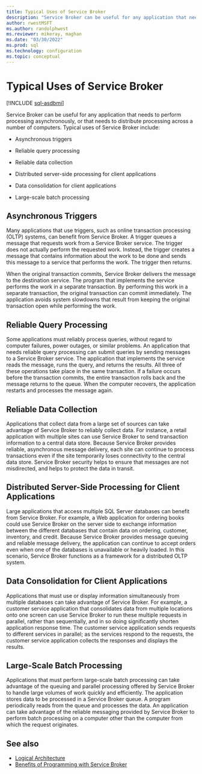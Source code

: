 ```yaml
---
title: Typical Uses of Service Broker
description: "Service Broker can be useful for any application that needs to perform processing asynchronously, or that needs to distribute processing across a number of computers."
author: rwestMSFT
ms.author: randolphwest
ms.reviewer: mikeray, maghan
ms.date: "03/30/2022"
ms.prod: sql
ms.technology: configuration
ms.topic: conceptual
---
```


# Typical Uses of Service Broker

[!INCLUDE [sql-asdbmi](../../includes/applies-to-version/sql-asdbmi.md)]

Service Broker can be useful for any application that needs to perform processing asynchronously, or that needs to distribute processing across a number of computers. Typical uses of Service Broker include:

- Asynchronous triggers

- Reliable query processing

- Reliable data collection

- Distributed server-side processing for client applications

- Data consolidation for client applications

- Large-scale batch processing

## Asynchronous Triggers

Many applications that use triggers, such as online transaction processing (OLTP) systems, can benefit from Service Broker. A trigger queues a message that requests work from a Service Broker service. The trigger does not actually perform the requested work. Instead, the trigger creates a message that contains information about the work to be done and sends this message to a service that performs the work. The trigger then returns.

When the original transaction commits, Service Broker delivers the message to the destination service. The program that implements the service performs the work in a separate transaction. By performing this work in a separate transaction, the original transaction can commit immediately. The application avoids system slowdowns that result from keeping the original transaction open while performing the work.

## Reliable Query Processing

Some applications must reliably process queries, without regard to computer failures, power outages, or similar problems. An application that needs reliable query processing can submit queries by sending messages to a Service Broker service. The application that implements the service reads the message, runs the query, and returns the results. All three of these operations take place in the same transaction. If a failure occurs before the transaction commits, the entire transaction rolls back and the message returns to the queue. When the computer recovers, the application restarts and processes the message again.

## Reliable Data Collection

Applications that collect data from a large set of sources can take advantage of Service Broker to reliably collect data. For instance, a retail application with multiple sites can use Service Broker to send transaction information to a central data store. Because Service Broker provides reliable, asynchronous message delivery, each site can continue to process transactions even if the site temporarily loses connectivity to the central data store. Service Broker security helps to ensure that messages are not misdirected, and helps to protect the data in transit.

## Distributed Server-Side Processing for Client Applications

Large applications that access multiple SQL Server databases can benefit from Service Broker. For example, a Web application for ordering books could use Service Broker on the server side to exchange information between the different databases that contain data on ordering, customer, inventory, and credit. Because Service Broker provides message queuing and reliable message delivery, the application can continue to accept orders even when one of the databases is unavailable or heavily loaded. In this scenario, Service Broker functions as a framework for a distributed OLTP system.

## Data Consolidation for Client Applications

Applications that must use or display information simultaneously from multiple databases can take advantage of Service Broker. For example, a customer service application that consolidates data from multiple locations onto one screen can use Service Broker to run these multiple requests in parallel, rather than sequentially, and in so doing significantly shorten application response time. The customer service application sends requests to different services in parallel; as the services respond to the requests, the customer service application collects the responses and displays the results.

## Large-Scale Batch Processing

Applications that must perform large-scale batch processing can take advantage of the queuing and parallel processing offered by Service Broker to handle large volumes of work quickly and efficiently. The application stores data to be processed in a Service Broker queue. A program periodically reads from the queue and processes the data. An application can take advantage of the reliable messaging provided by Service Broker to perform batch processing on a computer other than the computer from which the request originates.

## See also

- [Logical Architecture](logical-architecture.md)
- [Benefits of Programming with Service Broker](benefits-of-programming-with-service-broker.md)